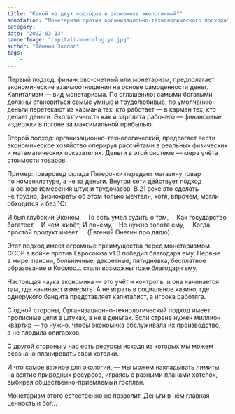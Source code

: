 ```yaml
---
title: "Какой из двух подходов в экономике экологичный?"
annotation: "Монетаризм против организационно-технологического подхода"
category: 
date: "2022-03-13"
bannerImage: "capitalizm-ecologiya.jpg"
author: "Тёмный Эколог"
tags:
    - 
---
```

Первый подход: финансово-счетный или монетаризм, предполагает экономические взаимоотношения на&nbsp;основе самоценности денег. Капитализм&nbsp;&mdash; вид монетаризма. По&nbsp;оглашению: самыми богатыми должны становиться самые умные и&nbsp;трудолюбивые, по&nbsp;умолчанию: деньги перетекают из&nbsp;кармана тех, кто работает&nbsp;&mdash; в&nbsp;карман тех, кто делает деньги. Экологичность как и&nbsp;зарплата рабочего&nbsp;&mdash; финансовые издержки в&nbsp;погоне за&nbsp;максимальной прибылью. ⠀
⠀

Второй подход: организационно-технологический, предлагает вести экономическое хозяйство оперируя рассч&euml;тами в&nbsp;реальных физических и&nbsp;математических показателях. Деньги в&nbsp;этой системе&nbsp;&mdash; мера учёта стоимости товаров. ⠀
⠀

Пример: товаровед склада Пятерочки передает магазину товар по&nbsp;номенклатуре, а&nbsp;не&nbsp;за&nbsp;деньги. Внутри сети действует подход на&nbsp;основе измерения штук и&nbsp;трудочасов. В&nbsp;21&nbsp;веке это сделать не&nbsp;трудно, физиократы об&nbsp;этом только мечтали, хотя, впрочем, могли обходится и&nbsp;без 1С: ⠀
⠀

И&nbsp;был глубокий Эконом,⠀
То&nbsp;есть умел судить о&nbsp;том, ⠀
Как государство богатеет,⠀
И&nbsp;чем живёт, И&nbsp;почему,⠀
Не&nbsp;нужно золота ему, ⠀
Когда простой продукт имеет. ⠀
(Евгений Онегин про дядю). ⠀
⠀

Этот подход имеет огромные преимущества перед монетаризмом. СССР в&nbsp;войне против Евросоюза v1.0 победил благодаря ему. Первые в&nbsp;мире: пенсии, больничные, декретные, пятидневка, бесплатное образование и&nbsp;Космос... стали возможны тоже благодаря ему. ⠀
⠀

Настоящая наука экономика&nbsp;&mdash; это уч&euml;т и&nbsp;контроль, и&nbsp;она начинается там, где начинают измерять. А&nbsp;не&nbsp;играть в&nbsp;социальное казино, где однорукого бандита представляет капиталист, а&nbsp;игрока работяга. ⠀
⠀

С&nbsp;одной стороны, Организационно-технологический подход имеет прописные цели в&nbsp;штуках, а&nbsp;не&nbsp;в&nbsp;деньгах. Если стране нужен миллион квартир&nbsp;&mdash; то&nbsp;нужно, чтобы экономика обслуживала их&nbsp;производство, а&nbsp;не&nbsp;плодила олигархов.⠀
⠀

С&nbsp;другой стороны у&nbsp;нас есть ресурсы исходя из&nbsp;которых мы&nbsp;можем осознано планировать свои хотелки. ⠀
⠀

И&nbsp;что самое важное для экологии,&nbsp;&mdash; мы&nbsp;можем накладывать лимиты на&nbsp;взятие природных ресурсов, играясь с&nbsp;разными планами хотелок, выбирая общественно-приемлемый госплан. ⠀
⠀

Монетаризм этого естественно не&nbsp;позволит. Деньги в&nbsp;н&euml;м главная ценность и&nbsp;бог...
